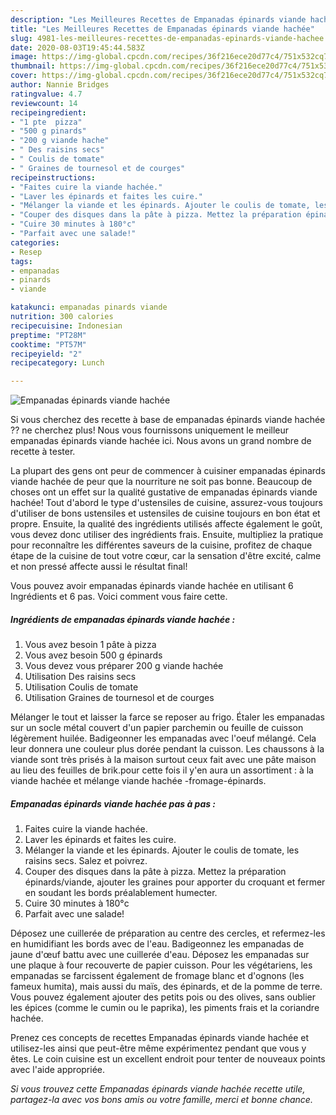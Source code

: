 ```yaml
---
description: "Les Meilleures Recettes de Empanadas épinards viande hachée"
title: "Les Meilleures Recettes de Empanadas épinards viande hachée"
slug: 4981-les-meilleures-recettes-de-empanadas-epinards-viande-hachee
date: 2020-08-03T19:45:44.583Z
image: https://img-global.cpcdn.com/recipes/36f216ece20d77c4/751x532cq70/empanadas-epinards-viande-hachee-photo-principale-de-la-recette.jpg
thumbnail: https://img-global.cpcdn.com/recipes/36f216ece20d77c4/751x532cq70/empanadas-epinards-viande-hachee-photo-principale-de-la-recette.jpg
cover: https://img-global.cpcdn.com/recipes/36f216ece20d77c4/751x532cq70/empanadas-epinards-viande-hachee-photo-principale-de-la-recette.jpg
author: Nannie Bridges
ratingvalue: 4.7
reviewcount: 14
recipeingredient:
- "1 pte  pizza"
- "500 g pinards"
- "200 g viande hache"
- " Des raisins secs"
- " Coulis de tomate"
- " Graines de tournesol et de courges"
recipeinstructions:
- "Faites cuire la viande hachée."
- "Laver les épinards et faites les cuire."
- "Mélanger la viande et les épinards. Ajouter le coulis de tomate, les raisins secs. Salez et poivrez."
- "Couper des disques dans la pâte à pizza. Mettez la préparation épinards/viande, ajouter les graines pour apporter du croquant et fermer en soudant les bords préalablement humecter."
- "Cuire 30 minutes à 180°c"
- "Parfait avec une salade!"
categories:
- Resep
tags:
- empanadas
- pinards
- viande

katakunci: empanadas pinards viande 
nutrition: 300 calories
recipecuisine: Indonesian
preptime: "PT28M"
cooktime: "PT57M"
recipeyield: "2"
recipecategory: Lunch

---
```



![Empanadas épinards viande hachée](https://img-global.cpcdn.com/recipes/36f216ece20d77c4/751x532cq70/empanadas-epinards-viande-hachee-photo-principale-de-la-recette.jpg)

Si vous cherchez des recette à base de empanadas épinards viande hachée ?? ne cherchez plus! Nous vous fournissons uniquement le meilleur empanadas épinards viande hachée ici. Nous avons un grand nombre de recette à tester.

La plupart des gens ont peur de commencer à cuisiner empanadas épinards viande hachée de peur que la nourriture ne soit pas bonne. Beaucoup de choses ont un effet sur la qualité gustative de empanadas épinards viande hachée! Tout d'abord le type d'ustensiles de cuisine, assurez-vous toujours d'utiliser de bons ustensiles et ustensiles de cuisine toujours en bon état et propre. Ensuite, la qualité des ingrédients utilisés affecte également le goût, vous devez donc utiliser des ingrédients frais. Ensuite, multipliez la pratique pour reconnaître les différentes saveurs de la cuisine, profitez de chaque étape de la cuisine de tout votre cœur, car la sensation d'être excité, calme et non pressé affecte aussi le résultat final!

<!--inarticleads1-->

Vous pouvez avoir empanadas épinards viande hachée en utilisant 6 Ingrédients et 6 pas. Voici comment vous faire cette.

##### Ingrédients de empanadas épinards viande hachée :

1. Vous avez besoin 1 pâte à pizza
1. Vous avez besoin 500 g épinards
1. Vous devez vous préparer 200 g viande hachée
1. Utilisation  Des raisins secs
1. Utilisation  Coulis de tomate
1. Utilisation  Graines de tournesol et de courges


Mélanger le tout et laisser la farce se reposer au frigo. Étaler les empanadas sur un socle métal couvert d&#39;un papier parchemin ou feuille de cuisson légèrement huilée. Badigeonner les empanadas avec l&#39;oeuf mélangé. Cela leur donnera une couleur plus dorée pendant la cuisson. Les chaussons à la viande sont très prisés à la maison surtout ceux fait avec une pâte maison au lieu des feuilles de brik.pour cette fois il y&#39;en aura un assortiment : à la viande hachée et mélange viande hachée -fromage-épinards. 

<!--inarticleads2-->

##### Empanadas épinards viande hachée pas à pas :

1. Faites cuire la viande hachée.
1. Laver les épinards et faites les cuire.
1. Mélanger la viande et les épinards. Ajouter le coulis de tomate, les raisins secs. Salez et poivrez.
1. Couper des disques dans la pâte à pizza. Mettez la préparation épinards/viande, ajouter les graines pour apporter du croquant et fermer en soudant les bords préalablement humecter.
1. Cuire 30 minutes à 180°c
1. Parfait avec une salade!


Déposez une cuillerée de préparation au centre des cercles, et refermez-les en humidifiant les bords avec de l&#39;eau. Badigeonnez les empanadas de jaune d&#39;œuf battu avec une cuillerée d&#39;eau. Déposez les empanadas sur une plaque à four recouverte de papier cuisson. Pour les végétariens, les empanadas se farcissent également de fromage blanc et d&#39;ognons (les fameux humita), mais aussi du maïs, des épinards, et de la pomme de terre. Vous pouvez également ajouter des petits pois ou des olives, sans oublier les épices (comme le cumin ou le paprika), les piments frais et la coriandre hachée. 

<!--inarticleads1-->

<p>
Prenez ces concepts de recettes Empanadas épinards viande hachée et utilisez-les ainsi que peut-être même expérimentez pendant que vous y êtes. Le coin cuisine est un excellent endroit pour tenter de nouveaux points avec l'aide appropriée.
</p>

<p>
<i>Si vous trouvez cette Empanadas épinards viande hachée recette utile, partagez-la avec vos bons amis ou votre famille, merci et bonne chance.</i>
</p>
